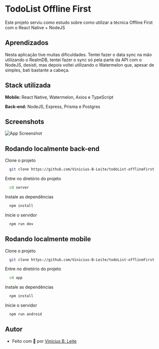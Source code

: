 
# TodoList Offline First

Este projeto serviu como estudo sobre como utilizar a técnica Offline First com o React Native + NodeJS


## Aprendizados

Nesta aplicação tive muitas dificuldades. Tentei fazer o data sync na mão utilizando o RealmDB, tentei fazer o sync só pela parte da API com o NodeJS, desisti, mas depois voltei utilizando o Watermelon que, apesar de simples, bati bastante a cabeça.


## Stack utilizada

**Mobile:** React Native, Watermelon, Axios e TypeScript

**Back-end:** NodeJS, Express, Prisma e Postgres


## Screenshots

![App Screenshot](https://via.placeholder.com/468x300?text=App+Screenshot+Here)


## Rodando localmente back-end

Clone o projeto

```bash
  git clone https://github.com/Vinicius-B-Leite/todoList-offlineFirst
```

Entre no diretório do projeto

```bash
  cd server
```

Instale as dependências

```bash
  npm install
```

Inicie o servidor

```bash
  npm run dev
```


## Rodando localmente mobile

Clone o projeto

```bash
  git clone https://github.com/Vinicius-B-Leite/todoList-offlineFirst
```

Entre no diretório do projeto

```bash
  cd app
```

Instale as dependências

```bash
  npm install
```

Inicie o servidor

```bash
  npm run android
```


## Autor

- Feito com 🧡 por [Vinicius B. Leite](https://www.linkedin.com/in/vinicius-b-leite/)


